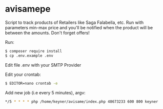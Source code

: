 # avisamepe
Script to track products of Retailers like Saga Falabella, etc. Run with parameters min-max price and you'll be notified when the product will be between the amounts. Don't forget offers!

Run:
```sh
$ composer require install
$ cp .env.example .env
```
Edit file .env with your SMTP Provider

Edit your crontab:
```sh
$ EDITOR=nano crontab -e
```

Add new job (i.e every 5 minutes), argv: <sku> <min> <max> <email>
```sh
*/5 * * * * php /home/keyner/avisame/index.php 48673233 600 800 keyner.peru@gmail.com
```